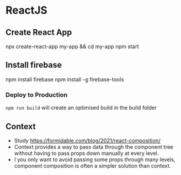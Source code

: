 # ReactJS

## Create React App
npx create-react-app my-app && cd my-app
npm start

## Install firebase
npm install firebase
npm install -g firebase-tools


### Deploy to Production
`npm run build` will create an optimised build in the build folder


## Context
- Study https://formidable.com/blog/2021/react-composition/
- Context provides a way to pass data through the component tree without having to pass props down manually at every level.
- I you only want to avoid passing some props through many levels, component composition is often a simpler solution than context.

